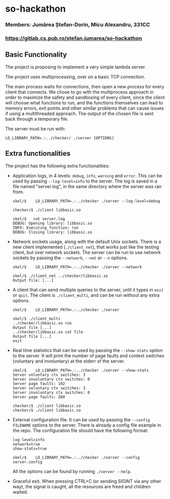 # so-hackathon

### Members: Jumărea Ștefan-Dorin, Micu Alexandru, 331CC
### https://gitlab.cs.pub.ro/stefan.jumarea/so-hackathon

## Basic Functionality

The project is proposing to implement a very simple lambda server.

The project uses multiprocessing, over on a basic TCP connection.

The main process waits for connections, then open a new process for every client that
connects. We chose to go with the multiprocess approach in order to maximize
the safety and sandboxing of every client, since the client will choose what
functions to run, and the functions themselves can lead to memory errors, exit
points and other similar problems that can cause issues if using a multithreaded
approach.
The output of the chosen file is sent back through a temporary file.

The server must be run with:

```console
LD_LIBRARY_PATH=.:../checker/ ./server [OPTIONS]
```

## Extra functionalities

The project has the following extra functionalities:

* Application logs, in 4 levels: `debug`, `info`, `warning` and `error`.
  This can be used by passing `--log-level=info` to the server.
  The log is saved in a file named "server.log", in the same directory where
  the server was ran from.

  ```console
  skel/$    LD_LIBRARY_PATH=.:../checker ./server --log-level=debug

  checker/$ ./client libbasic.so

  skel/$   cat server.log
  DEBUG: Opening library: libbasic.so
  INFO: Executing function: run
  DEBUG: Closing library: libbasic.so
  ```

* Network sockets usage, along with the default Unix sockets.
  There is a new client implemented (`./client_net`), that works just like the
  testing client, but over network sockets.
  The server can be run to use network sockets by passing the `--network`, `--net`
  or `--n` options.

  ```console
  skel/$    LD_LIBRARY_PATH=.:../checker ./server --network

  skel/$ ./client_net ../checker/libbasic.so
  Output file: [...]
  ```

* A client that can send multiple queries to the server, until it types in `exit`
  or `quit`. The client is `./client_multi`, and can be run without any extra
  options.

  ```console
  skel/$    LD_LIBRARY_PATH=.:../checker ./server

  skel/$ ./client_multi
  ../checker/libbasic.so run
  Output file [...]
  ../checker/libbasic.so cat file
  Output file [...]
  exit
  ```

* Real time statistics that can be used by passing the `--show-stats` option to the
  server. It will print the number of page faults and context switches (voluntary
  and involuntary) at the stderr of the server.

  ```console
  skel/$    LD_LIBRARY_PATH=.:../checker ./server --show-stats
  Server voluntary ctx switches: 3
  Server involuntary ctx switches: 0
  Server page faults: 102
  Server voluntary ctx switches: 3
  Server involuntary ctx switches: 0
  Server page faults: 204

  checker/$ ./client libbasic.so
  checker/$ ./client libbasic.so
  ```

* External configuration file. It can be used by passing the `--config FILENAME`
  options to the server. There is already a config file example in the repo.
  The configuration file should have the following format:

  ```text
  log-level=info
  network=true
  show-stats=true
  ```

  ```console
  skel/$    LD_LIBRARY_PATH=.:../checker ./server --config server.config
  ```

  All the options can be found by running `./server --help`.

* Graceful exit. When pressing CTRL+C (or sending SIGINT via any other way), the
  signal is caught, all the resources are freed and children waited.
